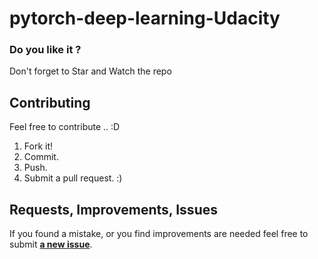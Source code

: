 # pytorch-deep-learning-Udacity

### Do you like it ?
Don't forget to Star and Watch the repo 

## Contributing
Feel free to contribute .. :D

1. Fork it!
2. Commit.
3. Push.
5. Submit a pull request. :)

## Requests, Improvements, Issues

If you found a mistake, or you find improvements are needed feel free to submit 
[**a new issue**](https://github.com/siddhartthecoder/pytorch-deep-learning-Udacity/issues).
